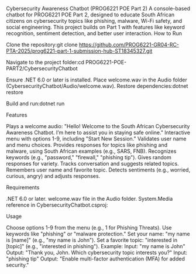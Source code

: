 Cybersecurity Awareness Chatbot (PROG6221 POE Part 2)
A console-based chatbot for PROG6221 POE Part 2, designed to educate South African citizens on cybersecurity topics like phishing, malware, Wi-Fi safety, and social engineering. This project builds on Part 1 with features like keyword recognition, sentiment detection, and better user interaction.
How to Run

Clone the repository:git clone https://github.com/PROG6221-GR04-RC-PTA-2025/prog6221-part-1-submission-hub-ST18345327.git


Navigate to the project folder:cd PROG6221-POE-PART2/CybersecurityChatbot


Ensure .NET 6.0 or later is installed.
Place welcome.wav in the Audio folder (CybersecurityChatbot/Audio/welcome.wav).
Restore dependencies:dotnet restore


Build and run:dotnet run



Features

Plays a welcome audio: "Hello! Welcome to the South African Cybersecurity Awareness Chatbot. I’m here to assist you in staying safe online."
Interactive menu with options 1-9, including "Start New Session."
Validates user name and menu choices.
Provides responses for topics like phishing and malware, using South African examples (e.g., SARS, FNB).
Recognizes keywords (e.g., "password," "firewall," "phishing tip").
Gives random responses for variety.
Tracks conversation and suggests related topics.
Remembers user name and favorite topic.
Detects sentiments (e.g., worried, curious, angry) and adjusts responses.

Requirements

.NET 6.0 or later.
welcome.wav file in the Audio folder.
System.Media reference in CybersecurityChatbot.csproj:<ItemGroup>
  <Reference Include="System.Media" />
</ItemGroup>



Usage

Choose options 1-9 from the menu (e.g., 1 for Phishing Threats).
Use keywords like "phishing" or "malware protection."
Set your name: "my name is [name]" (e.g., "my name is John").
Set a favorite topic: "interested in [topic]" (e.g., "interested in phishing").
Example:
Input: "my name is John"
Output: "Thank you, John. Which cybersecurity topic interests you?"
Input: "phishing tip"
Output: "Enable multi-factor authentication (MFA) for added security."



